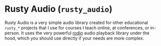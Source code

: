 # Rusty Audio (`rusty_audio`)

Rusty Audio is a very simple audio library created for other educational `rusty_*` projects that I
use for courses I teach online, at conferences, or in-person.  It uses the very powerful
[rodio](https://github.com/tomaka/rodio) audio playback library under the hood, which you should use
directly if your needs are more complex.
